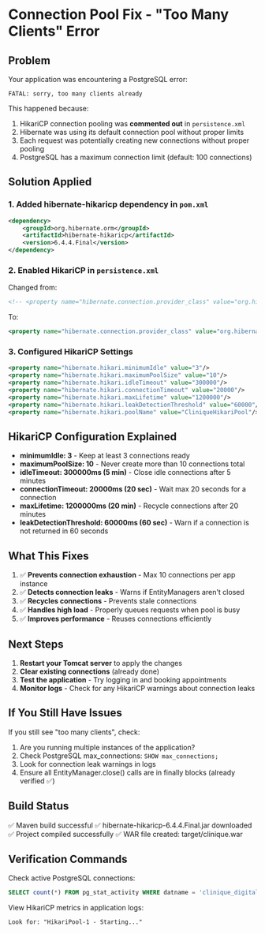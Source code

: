 # Connection Pool Fix - "Too Many Clients" Error

## Problem
Your application was encountering a PostgreSQL error:
```
FATAL: sorry, too many clients already
```

This happened because:
1. HikariCP connection pooling was **commented out** in `persistence.xml`
2. Hibernate was using its default connection pool without proper limits
3. Each request was potentially creating new connections without proper pooling
4. PostgreSQL has a maximum connection limit (default: 100 connections)

## Solution Applied

### 1. Added hibernate-hikaricp dependency in `pom.xml`
```xml
<dependency>
    <groupId>org.hibernate.orm</groupId>
    <artifactId>hibernate-hikaricp</artifactId>
    <version>6.4.4.Final</version>
</dependency>
```

### 2. Enabled HikariCP in `persistence.xml`
Changed from:
```xml
<!-- <property name="hibernate.connection.provider_class" value="org.hibernate.hikaricp.internal.HikariCPConnectionProvider"/> -->
```

To:
```xml
<property name="hibernate.connection.provider_class" value="org.hibernate.hikaricp.internal.HikariCPConnectionProvider"/>
```

### 3. Configured HikariCP Settings
```xml
<property name="hibernate.hikari.minimumIdle" value="3"/>
<property name="hibernate.hikari.maximumPoolSize" value="10"/>
<property name="hibernate.hikari.idleTimeout" value="300000"/>
<property name="hibernate.hikari.connectionTimeout" value="20000"/>
<property name="hibernate.hikari.maxLifetime" value="1200000"/>
<property name="hibernate.hikari.leakDetectionThreshold" value="60000"/>
<property name="hibernate.hikari.poolName" value="CliniqueHikariPool"/>
```

## HikariCP Configuration Explained

- **minimumIdle: 3** - Keep at least 3 connections ready
- **maximumPoolSize: 10** - Never create more than 10 connections total
- **idleTimeout: 300000ms (5 min)** - Close idle connections after 5 minutes
- **connectionTimeout: 20000ms (20 sec)** - Wait max 20 seconds for a connection
- **maxLifetime: 1200000ms (20 min)** - Recycle connections after 20 minutes
- **leakDetectionThreshold: 60000ms (60 sec)** - Warn if a connection is not returned in 60 seconds

## What This Fixes

1. ✅ **Prevents connection exhaustion** - Max 10 connections per app instance
2. ✅ **Detects connection leaks** - Warns if EntityManagers aren't closed
3. ✅ **Recycles connections** - Prevents stale connections
4. ✅ **Handles high load** - Properly queues requests when pool is busy
5. ✅ **Improves performance** - Reuses connections efficiently

## Next Steps

1. **Restart your Tomcat server** to apply the changes
2. **Clear existing connections** (already done)
3. **Test the application** - Try logging in and booking appointments
4. **Monitor logs** - Check for any HikariCP warnings about connection leaks

## If You Still Have Issues

If you still see "too many clients", check:
1. Are you running multiple instances of the application?
2. Check PostgreSQL max_connections: `SHOW max_connections;`
3. Look for connection leak warnings in logs
4. Ensure all EntityManager.close() calls are in finally blocks (already verified ✅)

## Build Status
✅ Maven build successful
✅ hibernate-hikaricp-6.4.4.Final.jar downloaded
✅ Project compiled successfully
✅ WAR file created: target/clinique.war

## Verification Commands

Check active PostgreSQL connections:
```sql
SELECT count(*) FROM pg_stat_activity WHERE datname = 'clinique_digitale';
```

View HikariCP metrics in application logs:
```
Look for: "HikariPool-1 - Starting..."
```

